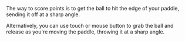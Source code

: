 The way to score points is to get the ball to hit the edge of your paddle, sending it off at a sharp angle.

Alternatively, you can use touch or mouse button to grab the ball and release as you're moving the paddle, throwing it at a sharp angle.